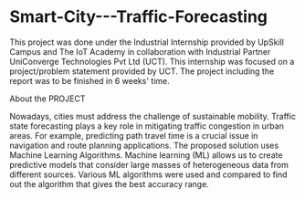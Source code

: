 # Smart-City---Traffic-Forecasting
This project was done under the Industrial Internship provided by UpSkill Campus and The IoT Academy in collaboration with Industrial Partner UniConverge Technologies Pvt Ltd (UCT). This internship was focused on a project/problem statement provided by UCT. The project including the report was to be finished in 6 weeks' time. 

About the PROJECT

Nowadays, cities must address the challenge of sustainable mobility. Traffic state forecasting plays a key role in mitigating traffic congestion in urban areas. For example, predicting path travel time is a crucial issue in navigation and route planning applications. 
The proposed solution uses Machine Learning Algorithms. Machine learning (ML) allows us to create predictive models that consider large masses of heterogeneous data from different sources. Various ML algorithms were used and compared to find out the algorithm that gives the best accuracy range.
